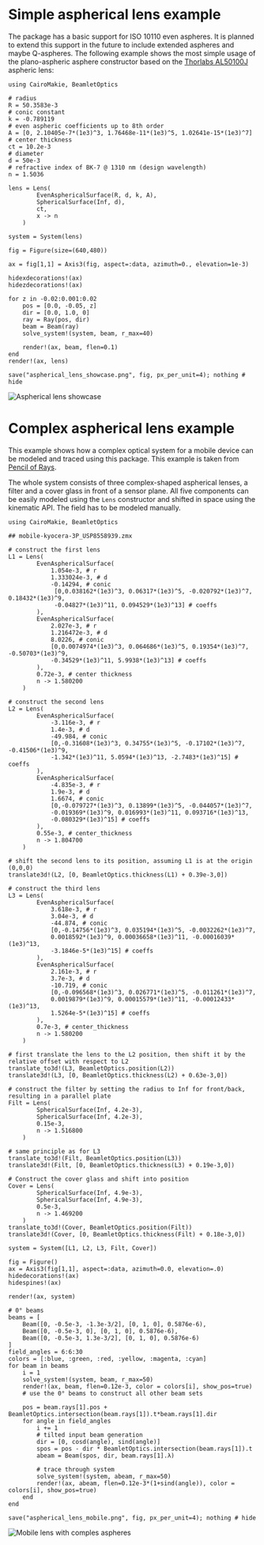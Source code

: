 # Simple aspherical lens example

The package has a basic support for ISO 10110 even aspheres. It is planned to extend this support in the future to include extended aspheres and maybe Q-aspheres. The following example shows the most simple usage of the plano-aspheric asphere constructor based on the [Thorlabs AL50100J](https://www.thorlabs.com/thorproduct.cfm?partnumber=AL50100J) aspheric lens:

```@example aspheric_lens
using CairoMakie, BeamletOptics

# radius
R = 50.3583e-3
# conic constant
k = -0.789119
# even aspheric coefficients up to 8th order
A = [0, 2.10405e-7*(1e3)^3, 1.76468e-11*(1e3)^5, 1.02641e-15*(1e3)^7]
# center thickness
ct = 10.2e-3
# diameter
d = 50e-3
# refractive index of BK-7 @ 1310 nm (design wavelength)
n = 1.5036

lens = Lens(
        EvenAsphericalSurface(R, d, k, A),
        SphericalSurface(Inf, d),
        ct,
        x -> n
    )

system = System(lens)

fig = Figure(size=(640,480))

ax = fig[1,1] = Axis3(fig, aspect=:data, azimuth=0., elevation=1e-3)

hidexdecorations!(ax)
hidezdecorations!(ax)

for z in -0.02:0.001:0.02
    pos = [0.0, -0.05, z]
    dir = [0.0, 1.0, 0]
    ray = Ray(pos, dir)
    beam = Beam(ray)
    solve_system!(system, beam, r_max=40)

    render!(ax, beam, flen=0.1)
end
render!(ax, lens)

save("aspherical_lens_showcase.png", fig, px_per_unit=4); nothing # hide

```

![Aspherical lens showcase](aspherical_lens_showcase.png)

# Complex aspherical lens example

This example shows how a complex optical system for a mobile device can be modeled
and traced using this package. This example is taken from [Pencil of Rays](https://www.pencilofrays.com/zemax/bonus.html#mobile).

The whole system consists of three complex-shaped aspherical lenses, a filter and a cover glass in front of a sensor plane. All five components can be easily modeled using the `Lens` constructor and shifted in space using the kinematic API. The field has to be modeled manually.

```@example mobile_lens
using CairoMakie, BeamletOptics

## mobile-kyocera-3P_USP8558939.zmx

# construct the first lens
L1 = Lens(
        EvenAsphericalSurface(
            1.054e-3, # r
            1.333024e-3, # d
            -0.14294, # conic
             [0,0.038162*(1e3)^3, 0.06317*(1e3)^5, -0.020792*(1e3)^7, 0.18432*(1e3)^9,
             -0.04827*(1e3)^11, 0.094529*(1e3)^13] # coeffs
        ),
        EvenAsphericalSurface(
            2.027e-3, # r
            1.216472e-3, # d
            8.0226, # conic
            [0,0.0074974*(1e3)^3, 0.064686*(1e3)^5, 0.19354*(1e3)^7, -0.50703*(1e3)^9,
            -0.34529*(1e3)^11, 5.9938*(1e3)^13] # coeffs
        ),
        0.72e-3, # center thickness
        n -> 1.580200
    )

# construct the second lens
L2 = Lens(
        EvenAsphericalSurface(
            -3.116e-3, # r
            1.4e-3, # d
            -49.984, # conic
            [0,-0.31608*(1e3)^3, 0.34755*(1e3)^5, -0.17102*(1e3)^7, -0.41506*(1e3)^9,
            -1.342*(1e3)^11, 5.0594*(1e3)^13, -2.7483*(1e3)^15] # coeffs
        ),
        EvenAsphericalSurface(
            -4.835e-3, # r
            1.9e-3, # d
            1.6674, # conic
            [0,-0.079727*(1e3)^3, 0.13899*(1e3)^5, -0.044057*(1e3)^7,
            -0.019369*(1e3)^9, 0.016993*(1e3)^11, 0.093716*(1e3)^13,
            -0.080329*(1e3)^15] # coeffs
        ),
        0.55e-3, # center_thickness
        n -> 1.804700
    )

# shift the second lens to its position, assuming L1 is at the origin (0,0,0)
translate3d!(L2, [0, BeamletOptics.thickness(L1) + 0.39e-3,0])

# construct the third lens
L3 = Lens(
        EvenAsphericalSurface(
            3.618e-3, # r
            3.04e-3, # d
            -44.874, # conic
            [0,-0.14756*(1e3)^3, 0.035194*(1e3)^5, -0.0032262*(1e3)^7,
            0.0018592*(1e3)^9, 0.00036658*(1e3)^11, -0.00016039*(1e3)^13,
            -3.1846e-5*(1e3)^15] # coeffs
        ),
        EvenAsphericalSurface(
            2.161e-3, # r
            3.7e-3, # d
            -10.719, # conic
            [0,-0.096568*(1e3)^3, 0.026771*(1e3)^5, -0.011261*(1e3)^7,
            0.0019879*(1e3)^9, 0.00015579*(1e3)^11, -0.00012433*(1e3)^13,
            1.5264e-5*(1e3)^15] # coeffs
        ),
        0.7e-3, # center_thickness
        n -> 1.580200
    )

# first translate the lens to the L2 position, then shift it by the relative offset with respect to L2
translate_to3d!(L3, BeamletOptics.position(L2))
translate3d!(L3, [0, BeamletOptics.thickness(L2) + 0.63e-3,0])

# construct the filter by setting the radius to Inf for front/back, resulting in a parallel plate
Filt = Lens(
        SphericalSurface(Inf, 4.2e-3),
        SphericalSurface(Inf, 4.2e-3),
        0.15e-3,
        n -> 1.516800
    )

# same principle as for L3
translate_to3d!(Filt, BeamletOptics.position(L3))
translate3d!(Filt, [0, BeamletOptics.thickness(L3) + 0.19e-3,0])

# Construct the cover glass and shift into position
Cover = Lens(
        SphericalSurface(Inf, 4.9e-3),
        SphericalSurface(Inf, 4.9e-3),
        0.5e-3,
        n -> 1.469200
    )
translate_to3d!(Cover, BeamletOptics.position(Filt))
translate3d!(Cover, [0, BeamletOptics.thickness(Filt) + 0.18e-3,0])

system = System([L1, L2, L3, Filt, Cover])

fig = Figure()
ax = Axis3(fig[1,1], aspect=:data, azimuth=0.0, elevation=.0)
hidedecorations!(ax)
hidespines!(ax)

render!(ax, system)

# 0° beams
beams = [
    Beam([0, -0.5e-3, -1.3e-3/2], [0, 1, 0], 0.5876e-6),
    Beam([0, -0.5e-3, 0], [0, 1, 0], 0.5876e-6),
    Beam([0, -0.5e-3, 1.3e-3/2], [0, 1, 0], 0.5876e-6)
]
field_angles = 6:6:30
colors = [:blue, :green, :red, :yellow, :magenta, :cyan]
for beam in beams    
    i = 1
    solve_system!(system, beam, r_max=50)
    render!(ax, beam, flen=0.12e-3, color = colors[i], show_pos=true)
    # use the 0° beams to construct all other beam sets

    pos = beam.rays[1].pos + BeamletOptics.intersection(beam.rays[1]).t*beam.rays[1].dir
    for angle in field_angles
        i += 1
        # tilted input beam generation
        dir = [0, cosd(angle), sind(angle)]
        spos = pos - dir * BeamletOptics.intersection(beam.rays[1]).t
        abeam = Beam(spos, dir, beam.rays[1].λ)

        # trace through system
        solve_system!(system, abeam, r_max=50)
        render!(ax, abeam, flen=0.12e-3*(1+sind(angle)), color = colors[i], show_pos=true)
    end
end

save("aspherical_lens_mobile.png", fig, px_per_unit=4); nothing # hide
```

![Mobile lens with comples aspheres](aspherical_lens_mobile.png)
